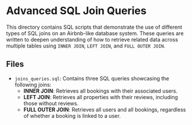 # Advanced SQL Join Queries

This directory contains SQL scripts that demonstrate the use of different types of SQL joins on an Airbnb-like database system. These queries are written to deepen understanding of how to retrieve related data across multiple tables using `INNER JOIN`, `LEFT JOIN`, and `FULL OUTER JOIN`.

## Files

- `joins_queries.sql`: Contains three SQL queries showcasing the following joins:
  - **INNER JOIN**: Retrieves all bookings with their associated users.
  - **LEFT JOIN**: Retrieves all properties with their reviews, including those without reviews.
  - **FULL OUTER JOIN**: Retrieves all users and all bookings, regardless of whether a booking is linked to a user.
